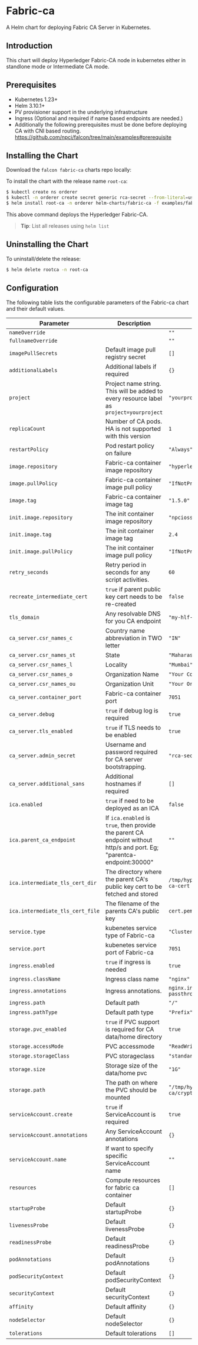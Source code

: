 Fabric-ca
===========

A Helm chart for deploying Fabric CA Server in Kubernetes.

## Introduction

This chart will deploy Hyperledger Fabric-CA node in kubernetes either in standlone mode or Intermediate CA mode. 

## Prerequisites

- Kubernetes 1.23+
- Helm 3.10.1+
- PV provisioner support in the underlying infrastructure
- Ingress (Optional and required if name based endpoints are needed.)
- Additionally the following prerequisites must be done before deploying CA with CNI based routing. https://github.com/npci/falcon/tree/main/examples#prerequisite
## Installing the Chart

Download the `falcon fabric-ca` charts repo locally:

To install the chart with the release name `root-ca`:

```bash
$ kubectl create ns orderer
$ kubectl -n orderer create secret generic rca-secret --from-literal=user=rca-admin --from-literal=password=rcaComplexPassword
$ helm install root-ca -n orderer helm-charts/fabric-ca -f examples/fabric-ca/root-ca.yaml
```

This above command deploys the Hyperledger Fabric-CA.

> **Tip**: List all releases using `helm list`

## Uninstalling the Chart

To uninstall/delete the release:

```bash
$ helm delete rootca -n root-ca
```

## Configuration

The following table lists the configurable parameters of the Fabric-ca chart and their default values.

| Parameter                | Description             | Default Value        |
| ------------------------ | ----------------------- | -------------- |
| `nameOverride` |  | `""` |
| `fullnameOverride` |  | `""` |
| `imagePullSecrets` | Default image pull registry secret | `[]` |
| `additionalLabels` | Additional labels if required | `{}` |
| `project` | Project name string. This will be added to every resource label as `project=yourproject` | `"yourproject"` |
| `replicaCount` | Number of CA pods. HA is not supported with this version | `1` |
| `restartPolicy` | Pod restart policy on failure | `"Always"` |
| `image.repository` | Fabric-ca container image repository | `"hyperledger/fabric-ca"` |
| `image.pullPolicy` | Fabric-ca container image pull policy  | `"IfNotPresent"` |
| `image.tag` | Fabric-ca container image tag | `"1.5.0"` |
| `init.image.repository` | The init container image repository  | `"npcioss/hlf-builder"` |
| `init.image.tag` | The init container image tag | `2.4` |
| `init.image.pullPolicy` | The init container image pull policy | `"IfNotPresent"` |
| `retry_seconds` | Retry period in seconds for any script activities. | `60` |
| `recreate_intermediate_cert` | `true` if parent public key cert needs to be re-created | `false` |
| `tls_domain` | Any resolvable DNS for you CA endpoint | `"my-hlf-domain.com"` |
| `ca_server.csr_names_c` | Country name abbreviation in TWO letter | `"IN"` |
| `ca_server.csr_names_st` | State | `"Maharashtra"` |
| `ca_server.csr_names_l` | Locality | `"Mumbai"` |
| `ca_server.csr_names_o` | Organization Name | `"Your Company Name"` |
| `ca_server.csr_names_ou` | Organization Unit | `"Your Organization Unit"` |
| `ca_server.container_port` | Fabric-ca container port | `7051` |
| `ca_server.debug` | `true` if debug log is required | `true` |
| `ca_server.tls_enabled` | `true` if TLS needs to be enabled | `true` |
| `ca_server.admin_secret` | Username and password required for CA server bootstrapping. | `"rca-secret"` |
| `ca_server.additional_sans` | Additional hostnames if required | `[]` |
| `ica.enabled` | `true` if need to be deployed as an ICA | `false` |
| `ica.parent_ca_endpoint` | If `ica.enabled` is `true`, then provide the parent CA endpoint without http/s and port. Eg; "parentca-endpoint:30000"  | `""` |
| `ica.intermediate_tls_cert_dir` | The directory where the parent CA's public key cert to be fetched and stored | `/tmp/hyperledger/fabric-ca/root-ca-cert` |
| `ica.intermediate_tls_cert_file` | The filename of the parents CA's public key | `cert.pem` |
| `service.type` | kubenetes service type of Fabric-ca | `"ClusterIP"` |
| `service.port` | kubenetes service port of Fabric-ca | `7051` |
| `ingress.enabled` | `true` if ingress is needed | `true` |
| `ingress.className` | Ingress class name | `"nginx"` |
| `ingress.annotations` | Ingress annotations. | `nginx.ingress.kubernetes.io/ssl-passthrough: "true"` |
| `ingress.path` | Default path | `"/"` |
| `ingress.pathType` | Default path type | `"Prefix"` |
| `storage.pvc_enabled` | `true` if PVC support is required for CA data/home directory | `true` |
| `storage.accessMode` | PVC accessmode | `"ReadWriteOnce"` |
| `storage.storageClass` | PVC storageclass | `"standard"` |
| `storage.size` | Storage size of the data/home pvc | `"1G"` |
| `storage.path` | The path on where the PVC should be mounted | `"/tmp/hyperledger/fabric-ca/crypto"` |
| `serviceAccount.create` | `true` if ServiceAccount is required | `true` |
| `serviceAccount.annotations` | Any ServiceAccount annotations | `{}` |
| `serviceAccount.name` | If want to specify specific ServiceAccount name | `""` |
| `resources` | Compute resources for fabric ca container | `[]` |
| `startupProbe` | Default startupProbe | `{}` |
| `livenessProbe` | Default livenessProbe | `{}` |
| `readinessProbe` | Default readinessProbe | `{}` |
| `podAnnotations` | Default podAnnotations | `{}` |
| `podSecurityContext` | Default podSecurityContext | `{}` |
| `securityContext` | Default securityContext | `{}` |
| `affinity` | Default affinity | `{}` |
| `nodeSelector` | Default nodeSelector  | `{}` |
| `tolerations` | Default tolerations | `[]` |
